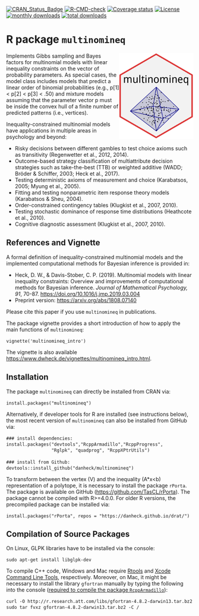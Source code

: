 [![CRAN_Status_Badge](https://www.r-pkg.org/badges/version/multinomineq)](https://cran.r-project.org/package=multinomineq)
[![R-CMD-check](https://github.com/danheck/multinomineq/actions/workflows/R-CMD-check.yaml/badge.svg)](https://github.com/danheck/multinomineq/actions/workflows/R-CMD-check.yaml)
[![Coverage status](https://codecov.io/gh/danheck/multinomineq/branch/master/graph/badge.svg)](https://codecov.io/github/danheck/multinomineq?branch=master)
[![License](https://img.shields.io/badge/license-GPL--3-blue.svg)](https://www.gnu.org/licenses/gpl-3.0.en.html)
[![monthly downloads](https://cranlogs.r-pkg.org/badges/multinomineq)](https://cranlogs.r-pkg.org/badges/multinomineq)
[![total downloads](https://cranlogs.r-pkg.org/badges/grand-total/multinomineq)](https://cranlogs.r-pkg.org/badges/grand-total/multinomineq)

R package `multinomineq`
=====

<img src="man/figures/multinomineq.png" width="200" style="float: right">

Implements Gibbs sampling and Bayes factors for multinomial models with linear
inequality constraints on the vector of probability parameters. As special
cases, the model class includes models that predict a linear order of binomial
probabilities (e.g., p[1] < p[2] < p[3] < .50) and mixture models assuming that
the parameter vector p must be inside the convex hull of a finite number of
predicted patterns (i.e., vertices).

Inequality-constrained multinomial models have applications in multiple areas 
in psychology and beyond:

* Risky decisions between different gambles to test choice axioms such as 
  transitivity (Regenwetter et al., 2012, 2014).
* Outcome-based strategy classification of multiattribute decision strategies such as
  take-the-best (TTB) or weighted additive (WADD; Bröder & Schiffer, 2003; Heck et al., 2017).
* Testing deterministic axioms of measurement and choice (Karabatsos, 2005; Myung et al., 2005).
* Fitting and testing nonparametric item response theory models (Karabatsos & Sheu, 2004).
* Order-constrained contingency tables (Klugkist et al., 2007, 2010).
* Testing stochastic dominance of response time distributions (Heathcote et al., 2010).
* Cognitive diagnostic assessment (Klugkist et al., 2007, 2010).

## References and Vignette

A formal definition of inequality-constrained multinomial models and the 
implemented computational methods for Bayesian inference is provided in:

* Heck, D. W., & Davis-Stober, C. P. (2019). Multinomial models with linear 
  inequality constraints: Overview and improvements of computational methods 
  for Bayesian inference. *Journal of Mathematical Psychology, 91*, 70-87. 
  https://doi.org/10.1016/j.jmp.2019.03.004 
* Preprint version: https://arxiv.org/abs/1808.07140
  
Please cite this paper if you use `multinomineq` in publications.

The package vignette provides a short introduction of how to apply the main functions of `multinomineq`:
```
vignette('multinomineq_intro')
```

The vignette is also available <https://www.dwheck.de/vignettes/multinomineq_intro.html>.


## Installation

The package `multinomineq` can directly be installed from CRAN via:
```
install.packages("multinomineq")
```

Alternatively, if developer tools for R are installed (see instructions below),
the most recent version of `multinomineq` can also be installed from GitHub via:
```
### install dependencies:
install.packages("devtools","RcppArmadillo","RcppProgress",
                 "Rglpk", "quadprog", "RcppXPtrUtils")

### install from Github:
devtools::install_github("danheck/multinomineq")
```

<!--
If the compilation of the source package causes any problems, the following code 
will install a binary version of `multinomineq` (only for Windows):
```
install.packages("drat")
drat::addRepo("danheck")
install.packages("multinomineq")
```
-->

To transform between the vertex (V) and the inequality (A*x<b) representation of 
a polytope, it is necessary to install the package `rPorta`. The package is available on
GitHub (https://github.com/TasCL/rPorta). The package cannot be compiled with R>=4.0.0.
For older R versions, the precompiled package can be installed via:
```
install.packages("rPorta", repos = "https://danheck.github.io/drat/")
```


## Compilation of Source Packages

On Linux, GLPK libraries have to be installed via the console:
```
sudo apt-get install libglpk-dev
```

To compile C++ code, Windows and Mac require 
[Rtools](https://cran.r-project.org/bin/windows/Rtools/) and 
[Xcode Command Line Tools](https://www.maketecheasier.com/install-command-line-tools-without-xcode/), respectively. 
Moreover, on Mac, it might be necessary to install the library `gfortran` manually by typing the following into the console 
([required to compile the package `RcppArmadillo`](http://thecoatlessprofessor.com/programming/rcpp-rcpparmadillo-and-os-x-mavericks-lgfortran-and-lquadmath-error/)):

```
curl -O http://r.research.att.com/libs/gfortran-4.8.2-darwin13.tar.bz2
sudo tar fvxz gfortran-4.8.2-darwin13.tar.bz2 -C /
```



